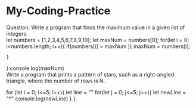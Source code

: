 # My-Coding-Practice <br>
Question: Write a program that finds the maximum value in a given list of integers. <br>
let numbers = [1,2,3,4,5,6,7,8,9,10];
let maxNum = numbers[0];
for(let i = 0; i<numbers.length; i++){
    if(numbers[i] > maxNum ){
        maxNum = numbers[i];
    
    }
}
console.log(maxNum) <br>
 Write a program that prints a pattern of stars, such as a right-angled triangle, where the number of rows is N. <br>

for (let i = 0; i<=5; i++){
    let line = ""
    for(let j = 0; j<=5; j++){
    let newLine = "*"
    console.log(newLine)
    }
} <br>
